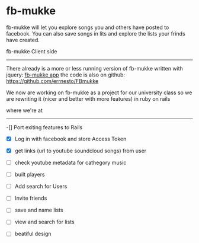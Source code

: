 fb-mukke
===
fb-mukke will let you explore songs you and others have posted to facebook.
You can also save songs in lits and explore the lists your frinds have created.

fb-mukke Client side
___
There already is a more or less running version of fb-mukke written with jquery:
[fb-mukke app](https://www.facebook.com/mukke.page/app_574235222606163)
the code is also on github: https://github.com/errnesto/FBmukke

We now are working on fb-mukke as a project for our university class so we are rewriting it
(nicer and better with more features) in ruby on rails

where we're at
___

-[] Port exiting features to Rails
  -[x] Log in with facebook and store Access Token
  -[x] get links (url to youtube soundcloud songs) from user
  -[ ] check youtube metadata for cathegory music
  -[ ] built players
  
  -[ ] Add search for Users
  
-[ ] Invite friends
-[ ] save and name lists
-[ ] view and search for lists
-[ ] beatiful design
